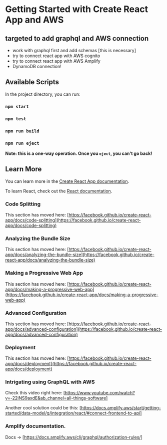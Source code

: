 # Getting Started with Create React App and AWS


## targeted to add graphql and AWS connection
- work with graphql first and add schemas [this is necessary]
- try to connect react app with AWS cognito
- try to connect react app with AWS Amplify
- DynamoDB connection!

## Available Scripts

In the project directory, you can run:

### `npm start`



### `npm test`



### `npm run build`


### `npm run eject`

**Note: this is a one-way operation. Once you `eject`, you can't go back!**


## Learn More

You can learn more in the [Create React App documentation](https://facebook.github.io/create-react-app/docs/getting-started).

To learn React, check out the [React documentation](https://reactjs.org/).

### Code Splitting

This section has moved here: [https://facebook.github.io/create-react-app/docs/code-splitting](https://facebook.github.io/create-react-app/docs/code-splitting)

### Analyzing the Bundle Size

This section has moved here: [https://facebook.github.io/create-react-app/docs/analyzing-the-bundle-size](https://facebook.github.io/create-react-app/docs/analyzing-the-bundle-size)

### Making a Progressive Web App

This section has moved here: [https://facebook.github.io/create-react-app/docs/making-a-progressive-web-app](https://facebook.github.io/create-react-app/docs/making-a-progressive-web-app)

### Advanced Configuration

This section has moved here: [https://facebook.github.io/create-react-app/docs/advanced-configuration](https://facebook.github.io/create-react-app/docs/advanced-configuration)

### Deployment

This section has moved here: [https://facebook.github.io/create-react-app/docs/deployment](https://facebook.github.io/create-react-app/docs/deployment)

### Intrigating using GraphQL with AWS

Check this video right here: [https://www.youtube.com/watch?v=-22iNS9axdE&ab_channel=all-things-software]

Another cool solution could be this: [https://docs.amplify.aws/start/getting-started/data-model/q/integration/react/#connect-frontend-to-api]

### Amplify documentation.

Docs -> [https://docs.amplify.aws/cli/graphql/authorization-rules/]


